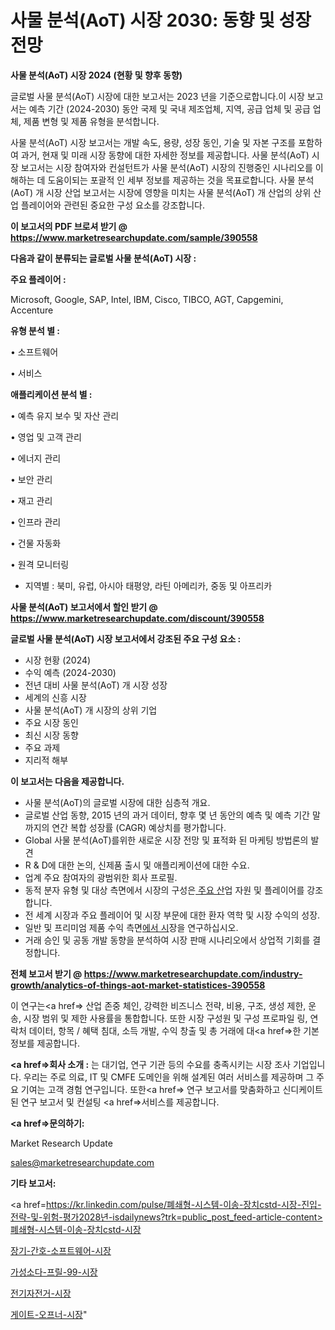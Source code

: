 # 사물 분석(AoT) 시장 2030: 동향 및 성장 전망

<strong>사물 분석(AoT) 시장 2024 (현황 및 향후 동향)</strong>

글로벌 사물 분석(AoT) 시장에 대한 보고서는 2023 년을 기준으로합니다.이 시장 보고서는 예측 기간 (2024-2030) 동안 국제 및 국내 제조업체, 지역, 공급 업체 및 공급 업체, 제품 변형 및 제품 유형을 분석합니다.

사물 분석(AoT) 시장 보고서는 개발 속도, 용량, 성장 동인, 기술 및 자본 구조를 포함하여 과거, 현재 및 미래 시장 동향에 대한 자세한 정보를 제공합니다. 사물 분석(AoT) 시장 보고서는 시장 참여자와 컨설턴트가 사물 분석(AoT) 시장의 진행중인 시나리오를 이해하는 데 도움이되는 포괄적 인 세부 정보를 제공하는 것을 목표로합니다. 사물 분석(AoT) 개 시장 산업 보고서는 시장에 영향을 미치는 사물 분석(AoT) 개 산업의 상위 산업 플레이어와 관련된 중요한 구성 요소를 강조합니다.



<strong>이 보고서의 PDF 브로셔 받기 @ <a href=https://www.marketresearchupdate.com/sample/390558>https://www.marketresearchupdate.com/sample/390558</a></strong>



<strong>다음과 같이 분류되는 글로벌 사물 분석(AoT) 시장 :</strong>



<strong>주요 플레이어 :</strong>

Microsoft, Google, SAP, Intel, IBM, Cisco, TIBCO, AGT, Capgemini, Accenture



<strong>유형 분석 별 :</strong>

• 소프트웨어

• 서비스



<strong>애플리케이션 분석 별 :</strong>

• 예측 유지 보수 및 자산 관리

• 영업 및 고객 관리

• 에너지 관리

• 보안 관리

• 재고 관리

• 인프라 관리

• 건물 자동화

• 원격 모니터링

<ul>
  <li>지역별 : 북미, 유럽, 아시아 태평양, 라틴 아메리카, 중동 및 아프리카</li>
</ul>


<strong>사물 분석(AoT) 보고서에서 할인 받기 @ <a href=https://www.marketresearchupdate.com/discount/390558>https://www.marketresearchupdate.com/discount/390558</a></strong>



<strong>글로벌 사물 분석(AoT) 시장 보고서에서 강조된 주요 구성 요소 :</strong>
<ul>
  <li>시장 현황 (2024)</li>
  <li>수익 예측 (2024-2030)</li>
  <li>전년 대비 사물 분석(AoT) 개 시장 성장</li>
  <li>세계의 신흥 시장</li>
  <li>사물 분석(AoT) 개 시장의 상위 기업</li>
  <li>주요 시장 동인</li>
  <li>최신 시장 동향</li>
  <li>주요 과제</li>
  <li>지리적 해부</li>
</ul>


<strong>이 보고서는 다음을 제공합니다.</strong>
<ul>
  <li>사물 분석(AoT)의 글로벌 시장에 대한 심층적 개요.</li>
  <li>글로벌 산업 동향, 2015 년의 과거 데이터, 향후 몇 년 동안의 예측 및 예측 기간 말까지의 연간 복합 성장률 (CAGR) 예상치를 평가합니다.</li>
  <li>Global 사물 분석(AoT)를위한 새로운 시장 전망 및 표적화 된 마케팅 방법론의 발견</li>
  <li>R &amp; D에 대한 논의, 신제품 출시 및 애플리케이션에 대한 수요.</li>
  <li>업계 주요 참여자의 광범위한 회사 프로필.</li>
  <li>동적 분자 유형 및 대상 측면에서 시장의 구성은<a href=> 주요 산</a>업 자원 및 플레이어를 강조합니다.</li>
  <li>전 세계 시장과 주요 플레이어 및 시장 부문에 대한 환자 역학 및 시장 수익의 성장.</li>
  <li>일반 및 프리미엄 제품 수익 측면<a href=>에서 시</a>장을 연구하십시오.</li>
  <li>거래 승인 및 공동 개발 동향을 분석하여 시장 판매 시나리오에서 상업적 기회를 결정합니다.</li>
</ul>



<strong>전체 보고서 받기 @ <a href=https://www.marketresearchupdate.com/industry-growth/analytics-of-things-aot-market-statistices-390558>https://www.marketresearchupdate.com/industry-growth/analytics-of-things-aot-market-statistices-390558</a></strong>

이 연구는<a href=> 산업 존중</a> 체인, 강력한 비즈니스 전략, 비용, 구조, 생성 제한, 운송, 시장 범위 및 제한 사용률을 통합합니다. 또한 시장 구성원 및 구성 프로파일 링, 연락처 데이터, 항목 / 혜택 침대, 소득 개발, 수익 창출 및 총 거래에 대<a href=>한 기본 </a>정보를 제공합니다.



<strong><a href=>회사 소</a>개 :</strong>
는 대기업, 연구 기관 등의 수요를 충족시키는 시장 조사 기업입니다. 우리는 주로 의료, IT 및 CMFE 도메인을 위해 설계된 여러 서비스를 제공하며 그 주요 기여는 고객 경험 연구입니다. 또한<a href=> 연구 보</a>고서를 맞춤화하고 신디케이트 된 연구 보고서 및 컨설팅 <a href=>서비스</a>를 제공합니다.



<strong><a href=>문의하기:</a></strong>

Market Research Update

sales@marketresearchupdate.com



<strong>기타 보고서:</strong>

<a href=https://kr.linkedin.com/pulse/폐쇄형-시스템-이송-장치cstd-시장-진입-전략-및-위험-평가2028년-isdailynews?trk=public_post_feed-article-content>폐쇄형-시스템-이송-장치cstd-시장</a>

<a href=https://www.linkedin.com/pulse/장기-간호-소프트웨어-시장-진입-전략-및-위험-평가2029년/>장기-간호-소프트웨어-시장</a>

<a href=https://www.linkedin.com/pulse/가성소다-프릴-99-시장-진입-전략-및-위험-평가2029년-trendsetters-talk-360-analysis-xc3gf/>가성소다-프릴-99-시장</a>

<a href=https://www.linkedin.com/pulse/전기자전거-시장-동향-및-성장-전망-market-matrix-musings-analysis-spiaf/>전기자전거-시장</a>

<a href=https://www.linkedin.com/pulse/게이트-오프너-시장-규모-및-성장-2023-market-matrix-musings-analysis-lwqgf/>게이트-오프너-시장</a>"
